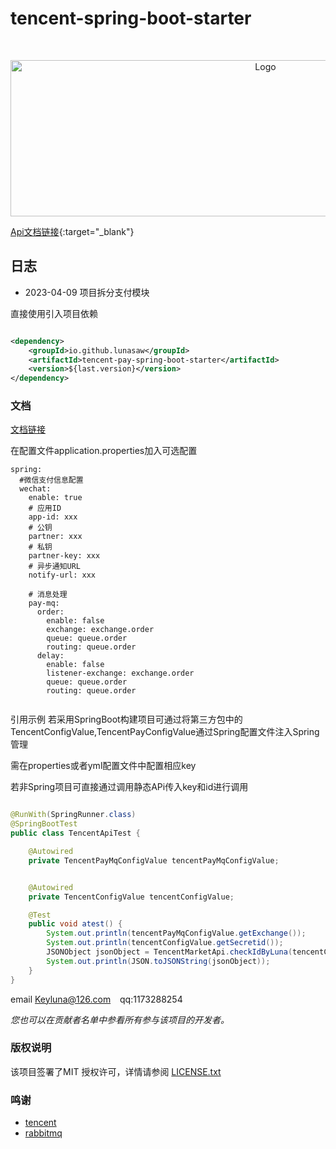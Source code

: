 # tencent-spring-boot-starter

<!-- PROJECT LOGO -->
<br />
<p align="center">
  <a href="https://github.com/lunasaw/tencent-spring-boot-starter/">
    <img src="https://raw.githubusercontent.com/lunasaw/luna-fans-api/master/tencent-spring-boot-starter/logo/tencent-logo.jpeg" alt="Logo" width="800" height="250">
  </a>
</p>

[Api文档链接](https://lunasaw.github.io/luna-fans-api/tencent-pay-spring-boot-starter/apidocs/){:target="_blank"}

## 日志

- 2023-04-09 项目拆分支付模块

直接使用引入项目依赖

```xml

<dependency>
    <groupId>io.github.lunasaw</groupId>
    <artifactId>tencent-pay-spring-boot-starter</artifactId>
    <version>${last.version}</version>
</dependency>
```

### 文档

[文档链接](https://lunasaw.github.io/tencent-spring-boot-starter/)

在配置文件application.properties加入可选配置

```text
spring:
  #微信支付信息配置
  wechat:
    enable: true
    # 应用ID
    app-id: xxx
    # 公钥
    partner: xxx
    # 私钥
    partner-key: xxx
    # 异步通知URL
    notify-url: xxx

    # 消息处理
    pay-mq:
      order:
        enable: false
        exchange: exchange.order
        queue: queue.order
        routing: queue.order
      delay:
        enable: false
        listener-exchange: exchange.order
        queue: queue.order
        routing: queue.order


```

引用示例 若采用SpringBoot构建项目可通过将第三方包中的TencentConfigValue,TencentPayConfigValue通过Spring配置文件注入Spring管理

需在properties或者yml配置文件中配置相应key

若非Spring项目可直接通过调用静态APi传入key和id进行调用

```java

@RunWith(SpringRunner.class)
@SpringBootTest
public class TencentApiTest {

    @Autowired
    private TencentPayMqConfigValue tencentPayMqConfigValue;


    @Autowired
    private TencentConfigValue tencentConfigValue;

    @Test
    public void atest() {
        System.out.println(tencentPayMqConfigValue.getExchange());
        System.out.println(tencentConfigValue.getSecretid());
        JSONObject jsonObject = TencentMarketApi.checkIdByLuna(tencentConfigValue.getSkyEyeSecretid(), tencentConfigValue.getSkyEyeSecretkey(), "陈章月", "xxxx");
        System.out.println(JSON.toJSONString(jsonObject));
    }
}

```

email Keyluna@126.com &ensp; qq:1173288254

*您也可以在贡献者名单中参看所有参与该项目的开发者。*

### 版权说明

该项目签署了MIT 授权许可，详情请参阅 [LICENSE.txt](https://github.com/lunasaw/luna-commons/blob/master/LICENSE)

### 鸣谢[]()

- [tencent]()
- [rabbitmq]()

